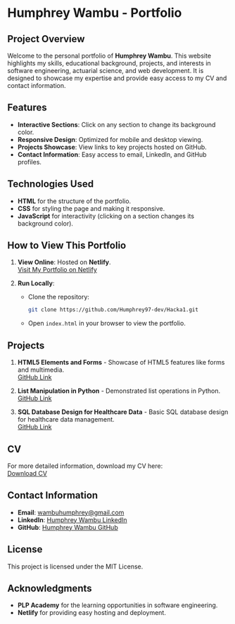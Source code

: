 # Humphrey Wambu - Portfolio

## Project Overview
Welcome to the personal portfolio of **Humphrey Wambu**. This website highlights my skills, educational background, projects, and interests in software engineering, actuarial science, and web development. It is designed to showcase my expertise and provide easy access to my CV and contact information.

## Features
- **Interactive Sections**: Click on any section to change its background color.
- **Responsive Design**: Optimized for mobile and desktop viewing.
- **Projects Showcase**: View links to key projects hosted on GitHub.
- **Contact Information**: Easy access to email, LinkedIn, and GitHub profiles.

## Technologies Used
- **HTML** for the structure of the portfolio.
- **CSS** for styling the page and making it responsive.
- **JavaScript** for interactivity (clicking on a section changes its background color).

## How to View This Portfolio
1. **View Online**: Hosted on **Netlify**.  
   [Visit My Portfolio on Netlify](https://gramyis.netlify.app/)

2. **Run Locally**:
   - Clone the repository:
     ```bash
     git clone https://github.com/Humphrey97-dev/Hacka1.git
     ```
   - Open `index.html` in your browser to view the portfolio.

## Projects
1. **HTML5 Elements and Forms** - Showcase of HTML5 features like forms and multimedia.  
   [GitHub Link](https://github.com/PLP-WebTechnologies/feb-2025-advanced-html-Humphrey97-dev.git)

2. **List Manipulation in Python** - Demonstrated list operations in Python.  
   [GitHub Link](https://github.com/Humphrey97-dev/Week-2-python-assignment.git)

3. **SQL Database Design for Healthcare Data** - Basic SQL database design for healthcare data management.  
   [GitHub Link](https://github.com/PLP-Database-Design/wk-1-Humphrey97-dev.git)

## CV
For more detailed information, download my CV here:  
[Download CV](https://drive.google.com/uc?export=download&id=1PJi1uPAasHE07aY3ErpnIKwfULHCpGyU)

## Contact Information
- **Email**: [wambuhumphrey@gmail.com](mailto:wambuhumphrey@gmail.com)
- **LinkedIn**: [Humphrey Wambu LinkedIn](https://www.linkedin.com/in/humphrey-masinde/)
- **GitHub**: [Humphrey Wambu GitHub](https://github.com/Humphrey97-dev)

## License
This project is licensed under the MIT License.

## Acknowledgments
- **PLP Academy** for the learning opportunities in software engineering.
- **Netlify** for providing easy hosting and deployment.
